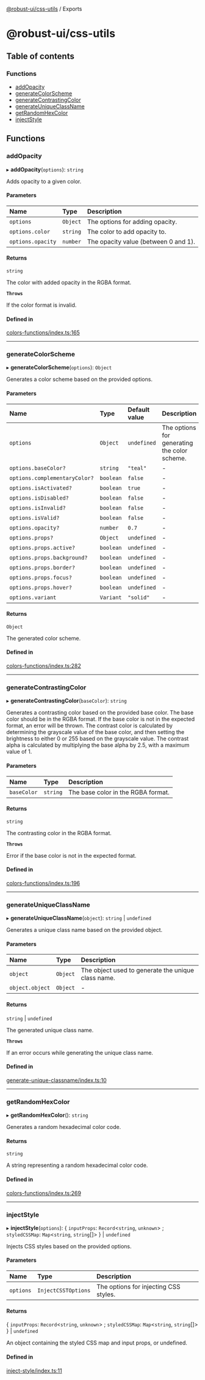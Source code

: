 [@robust-ui/css-utils](README.md) / Exports

# @robust-ui/css-utils

## Table of contents

### Functions

- [addOpacity](modules.md#addopacity)
- [generateColorScheme](modules.md#generatecolorscheme)
- [generateContrastingColor](modules.md#generatecontrastingcolor)
- [generateUniqueClassName](modules.md#generateuniqueclassname)
- [getRandomHexColor](modules.md#getrandomhexcolor)
- [injectStyle](modules.md#injectstyle)

## Functions

### addOpacity

▸ **addOpacity**(`options`): `string`

Adds opacity to a given color.

#### Parameters

| Name | Type | Description |
| :------ | :------ | :------ |
| `options` | `Object` | The options for adding opacity. |
| `options.color` | `string` | The color to add opacity to. |
| `options.opacity` | `number` | The opacity value (between 0 and 1). |

#### Returns

`string`

The color with added opacity in the RGBA format.

**`Throws`**

If the color format is invalid.

#### Defined in

[colors-functions/index.ts:165](https://github.com/nahuelRosas/robust-ui/blob/0930762/packages/css-utils/src/colors-functions/index.ts#L165)

___

### generateColorScheme

▸ **generateColorScheme**(`options`): `Object`

Generates a color scheme based on the provided options.

#### Parameters

| Name | Type | Default value | Description |
| :------ | :------ | :------ | :------ |
| `options` | `Object` | `undefined` | The options for generating the color scheme. |
| `options.baseColor?` | `string` | `"teal"` | - |
| `options.complementaryColor?` | `boolean` | `false` | - |
| `options.isActivated?` | `boolean` | `true` | - |
| `options.isDisabled?` | `boolean` | `false` | - |
| `options.isInvalid?` | `boolean` | `false` | - |
| `options.isValid?` | `boolean` | `false` | - |
| `options.opacity?` | `number` | `0.7` | - |
| `options.props?` | `Object` | `undefined` | - |
| `options.props.active?` | `boolean` | `undefined` | - |
| `options.props.background?` | `boolean` | `undefined` | - |
| `options.props.border?` | `boolean` | `undefined` | - |
| `options.props.focus?` | `boolean` | `undefined` | - |
| `options.props.hover?` | `boolean` | `undefined` | - |
| `options.variant` | `Variant` | `"solid"` | - |

#### Returns

`Object`

The generated color scheme.

#### Defined in

[colors-functions/index.ts:282](https://github.com/nahuelRosas/robust-ui/blob/0930762/packages/css-utils/src/colors-functions/index.ts#L282)

___

### generateContrastingColor

▸ **generateContrastingColor**(`baseColor`): `string`

Generates a contrasting color based on the provided base color.
The base color should be in the RGBA format.
If the base color is not in the expected format, an error will be thrown.
The contrast color is calculated by determining the grayscale value of the base color,
and then setting the brightness to either 0 or 255 based on the grayscale value.
The contrast alpha is calculated by multiplying the base alpha by 2.5, with a maximum value of 1.

#### Parameters

| Name | Type | Description |
| :------ | :------ | :------ |
| `baseColor` | `string` | The base color in the RGBA format. |

#### Returns

`string`

The contrasting color in the RGBA format.

**`Throws`**

Error if the base color is not in the expected format.

#### Defined in

[colors-functions/index.ts:196](https://github.com/nahuelRosas/robust-ui/blob/0930762/packages/css-utils/src/colors-functions/index.ts#L196)

___

### generateUniqueClassName

▸ **generateUniqueClassName**(`object`): `string` \| `undefined`

Generates a unique class name based on the provided object.

#### Parameters

| Name | Type | Description |
| :------ | :------ | :------ |
| `object` | `Object` | The object used to generate the unique class name. |
| `object.object` | `Object` | - |

#### Returns

`string` \| `undefined`

The generated unique class name.

**`Throws`**

If an error occurs while generating the unique class name.

#### Defined in

[generate-unique-classname/index.ts:10](https://github.com/nahuelRosas/robust-ui/blob/0930762/packages/css-utils/src/generate-unique-classname/index.ts#L10)

___

### getRandomHexColor

▸ **getRandomHexColor**(): `string`

Generates a random hexadecimal color code.

#### Returns

`string`

A string representing a random hexadecimal color code.

#### Defined in

[colors-functions/index.ts:269](https://github.com/nahuelRosas/robust-ui/blob/0930762/packages/css-utils/src/colors-functions/index.ts#L269)

___

### injectStyle

▸ **injectStyle**(`options`): \{ `inputProps`: `Record`\<`string`, `unknown`\> ; `styledCSSMap`: `Map`\<`string`, `string`[]\>  } \| `undefined`

Injects CSS styles based on the provided options.

#### Parameters

| Name | Type | Description |
| :------ | :------ | :------ |
| `options` | `InjectCSSTOptions` | The options for injecting CSS styles. |

#### Returns

\{ `inputProps`: `Record`\<`string`, `unknown`\> ; `styledCSSMap`: `Map`\<`string`, `string`[]\>  } \| `undefined`

An object containing the styled CSS map and input props, or undefined.

#### Defined in

[inject-style/index.ts:11](https://github.com/nahuelRosas/robust-ui/blob/0930762/packages/css-utils/src/inject-style/index.ts#L11)
